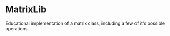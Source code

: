 # MatrixLib

Educational implementation of a matrix class, including a few of it's possible operations.

